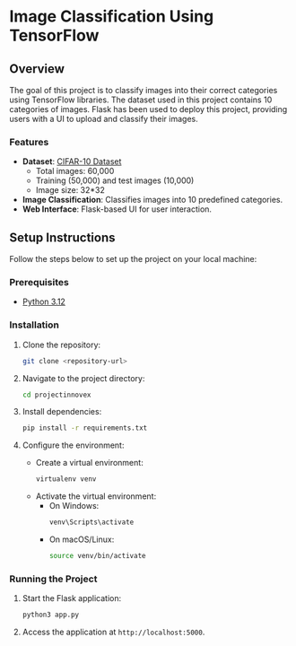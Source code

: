 # Image Classification Using TensorFlow

## Overview

The goal of this project is to classify images into their correct categories using TensorFlow libraries. The dataset used in this project contains 10 categories of images. Flask has been used to deploy this project, providing users with a UI to upload and classify their images.

### Features

- **Dataset**: [CIFAR-10 Dataset](https://www.tensorflow.org/api_docs/python/tf/keras/datasets/cifar10/load_data)
  - Total images: 60,000
  - Training (50,000) and test images (10,000)
  - Image size: 32*32
- **Image Classification**: Classifies images into 10 predefined categories.
- **Web Interface**: Flask-based UI for user interaction.

## Setup Instructions

Follow the steps below to set up the project on your local machine:

### Prerequisites

- [Python 3.12](https://www.python.org/downloads/)

### Installation

1. Clone the repository:
   ```bash
   git clone <repository-url>
   ```

2. Navigate to the project directory:
   ```bash
   cd projectinnovex
   ```

3. Install dependencies:
   ```bash
   pip install -r requirements.txt
   ```

4. Configure the environment:
   - Create a virtual environment:
     ```bash
     virtualenv venv
     ```
   - Activate the virtual environment:
     - On Windows:
       ```bash
       venv\Scripts\activate
       ```
     - On macOS/Linux:
       ```bash
       source venv/bin/activate
       ```

### Running the Project

1. Start the Flask application:
   ```bash
   python3 app.py
   ```

2. Access the application at `http://localhost:5000`.


